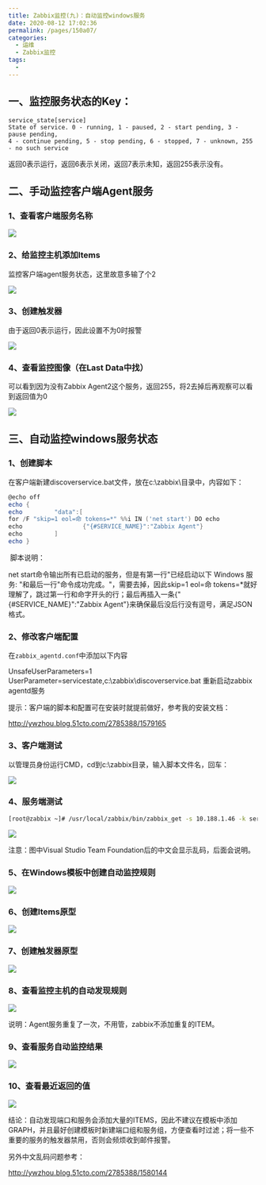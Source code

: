 ```yaml
---
title: Zabbix监控(九)：自动监控windows服务
date: 2020-08-12 17:02:36
permalink: /pages/150a07/
categories: 
  - 运维
  - Zabbix监控
tags: 
  - 
---
```

## 一、监控服务状态的Key：



```
service_state[service]
State of service. 0 - running, 1 - paused, 2 - start pending, 3 - pause pending, 
4 - continue pending, 5 - stop pending, 6 - stopped, 7 - unknown, 255 - no such service
```


返回0表示运行，返回6表示关闭，返回7表示未知，返回255表示没有。

<!-- more -->

## 二、手动监控客户端Agent服务

### 1、查看客户端服务名称



![](https://s3.51cto.com/wyfs02/M00/53/A9/wKiom1RtTwHDuf3LAAJOq622RTE909.jpg)

### 2、给监控主机添加Items

监控客户端agent服务状态，这里故意多输了个2

![](https://s3.51cto.com/wyfs02/M01/53/A7/wKioL1RtT3rBtNRKAACKnPIqLwM572.jpg)

### 3、创建触发器

由于返回0表示运行，因此设置不为0时报警

![](https://s3.51cto.com/wyfs02/M01/53/A9/wKiom1RtTwKSycQhAADJlvr3kXU118.jpg)

### 4、查看监控图像（在Last Data中找）

可以看到因为没有Zabbix Agent2这个服务，返回255，将2去掉后再观察可以看到返回值为0

![](https://s3.51cto.com/wyfs02/M02/53/A7/wKioL1RtT3qhbubBAAEyszkTBm0319.jpg)



## 三、自动监控windows服务状态

### 1、创建脚本

在客户端新建discoverservice.bat文件，放在c:\zabbix\目录中，内容如下：

```powershell
@echo off
echo {
echo         "data":[
for /F "skip=1 eol=命 tokens=*" %%i IN ('net start') DO echo                 {"{#SERVICE_NAME}":"%%i"},
echo                 {"{#SERVICE_NAME}":"Zabbix Agent"}
echo         ]
echo }
```


​    脚本说明：

  net start命令输出所有已启动的服务，但是有第一行"已经启动以下 Windows 服务: "和最后一行"命令成功完成。"，需要去掉，因此skip=1 eol=命 tokens=*就好理解了，跳过第一行和命字开头的行；最后再插入一条{"{#SERVICE_NAME}":"Zabbix Agent"}来确保最后没后行没有逗号，满足JSON格式。



### 2、修改客户端配置

在`zabbix_agentd.conf`中添加以下内容

UnsafeUserParameters=1
UserParameter=servicestate,c:\zabbix\discoverservice.bat
    重新启动zabbix agentd服务



提示：客户端的脚本和配置可在安装时就提前做好，参考我的安装文档：

http://ywzhou.blog.51cto.com/2785388/1579165



### 3、客户端测试

以管理员身份运行CMD，cd到c:\zabbix目录，输入脚本文件名，回车：

![](https://s3.51cto.com/wyfs02/M02/53/A9/wKiom1RtUIrCYNOqAAMrrX_vtC8264.jpg)



### 4、服务端测试

```bash
[root@zabbix ~]# /usr/local/zabbix/bin/zabbix_get -s 10.188.1.46 -k servicestate
```


![](https://s3.51cto.com/wyfs02/M00/53/A7/wKioL1RtUQPArH_TAAQndBLJxs4920.jpg)

   注意：图中Visual Studio Team Foundation后的中文会显示乱码，后面会说明。



### 5、在Windows模板中创建自动监控规则

![](https://s3.51cto.com/wyfs02/M02/53/A7/wKioL1RtUQOgUfjrAAEeQuwJDM0933.jpg)



### 6、创建Items原型

![](https://s3.51cto.com/wyfs02/M02/53/A9/wKiom1RtUIvyFK4MAAFdQZMAwKs490.jpg)



### 7、创建触发器原型

![](https://s3.51cto.com/wyfs02/M00/53/A7/wKioL1RtUQOjMsr8AAFjaKIrlew835.jpg)



### 8、查看监控主机的自动发现规则

![](https://s3.51cto.com/wyfs02/M00/53/A9/wKiom1RtUIuxbV0QAALUCsbpbfk374.jpg)

说明：Agent服务重复了一次，不用管，zabbix不添加重复的ITEM。



### 9、查看服务自动监控结果

![](https://s3.51cto.com/wyfs02/M01/53/A7/wKioL1RtUQOxkc6NAAcTGyHcORg540.jpg)



### 10、查看最近返回的值

![](https://s3.51cto.com/wyfs02/M01/53/A9/wKiom1RtUIyD2QUhAAUKo1jDuDE700.jpg)



结论：自动发现端口和服务会添加大量的ITEMS，因此不建议在模板中添加GRAPH，并且最好创建模板时新建端口组和服务组，方便查看时过滤；将一些不重要的服务的触发器禁用，否则会频烦收到邮件报警。

另外中文乱码问题参考：

http://ywzhou.blog.51cto.com/2785388/1580144